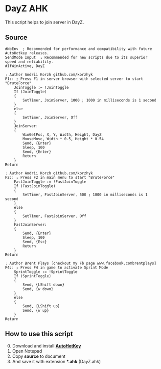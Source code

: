 # DayZ AHK

This script helps to join server in DayZ.

## Source

```
#NoEnv  ; Recommended for performance and compatibility with future AutoHotkey releases.
SendMode Input  ; Recommended for new scripts due to its superior speed and reliability.
#IfWinActive, DayZ

; Author Andrii Korzh github.com/korzhyk
F1:: ; Press F1 in server browser with selected server to start "BruteForce"
    JoinToggle := !JoinToggle
    If (JoinToggle)
    {
        SetTimer, JoinServer, 1000 ; 1000 in milliseconds is 1 second
    }
    else
    { 
        SetTimer, JoinServer, Off
    }
    JoinServer:
    {
        WinGetPos, X, Y, Width, Height, DayZ
        MouseMove, Width * 0.5, Height * 0.54
        Send, {Enter}
        Sleep, 100
        Send, {Enter}
        Return
    }
Return

; Author Andrii Korzh github.com/korzhyk
F2:: ; Press F2 in main menu to start "BruteForce"
    FastJoinToggle := !FastJoinToggle
    If (FastJoinToggle)
    {
        SetTimer, FastJoinServer, 500 ; 1000 in milliseconds is 1 second
    }
    else
    { 
        SetTimer, FastJoinServer, Off
    }
    FastJoinServer:
    {
        Send, {Enter}
        Sleep, 100
        Send, {Esc}
        Return
    }
Return

; Author Brent Plays [checkout my Fb page www.facebook.combrentplays]
F4:: ; Press F4 in game to activate Sprint Mode
    SprintToggle := !SprintToggle
    If (SprintToggle)
    {
        Send, {LShift down}
        Send, {w down}
    }
    else
    {
        Send, {LShift up}
        Send, {w up}
    }
Return

```

## How to use this script

0. Download and install [**AutoHotKey**][AHK]
1. Open Notepad
2. Copy **source** to document
3. And save it with extension **\*.ahk** (DayZ.ahk)

[AHK]: https://autohotkey.com/ "AutoHotKey"
